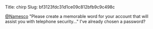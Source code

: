 Title: chirp
Slug: bf3123fdc31d1ce09c812bfb9c9c498c

<a href="http://twitter.com/Namesco">@Namesco</a> "Please create a memorable word for your account that will assist you with telephone security..." I've already chosen a password?
